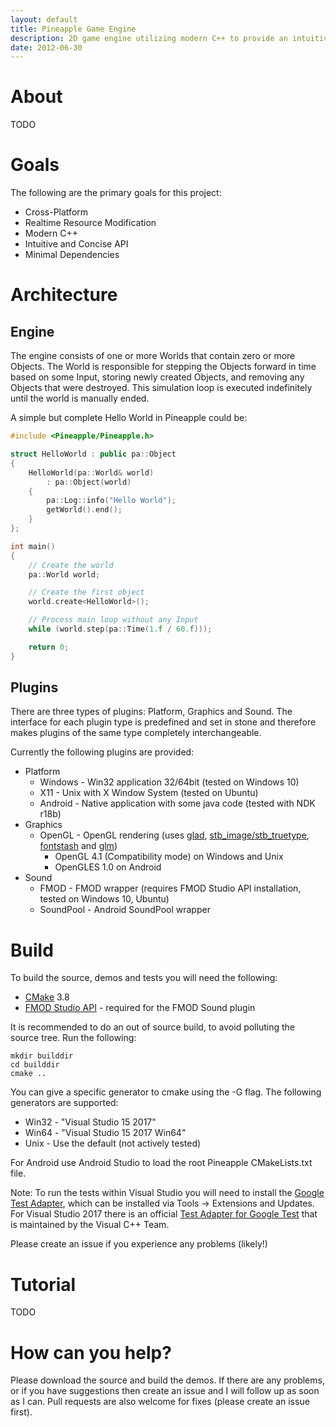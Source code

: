 ```yaml
---
layout: default
title: Pineapple Game Engine
description: 2D game engine utilizing modern C++ to provide an intuitive API and a decoupled plugin system
date: 2012-06-30
---
```

# About

TODO

# Goals
The following are the primary goals for this project:
* Cross-Platform
* Realtime Resource Modification
* Modern C++
* Intuitive and Concise API
* Minimal Dependencies

# Architecture
## Engine
The engine consists of one or more Worlds that contain zero or more Objects. The World is responsible for stepping the Objects forward in time based on some Input, storing newly created Objects, and removing any Objects that were destroyed. This simulation loop is executed indefinitely until the world is manually ended.

A simple but complete Hello World in Pineapple could be:

```c++
#include <Pineapple/Pineapple.h>

struct HelloWorld : public pa::Object
{
	HelloWorld(pa::World& world)
		: pa::Object(world)
	{
		pa::Log::info("Hello World");
		getWorld().end();
	}
};

int main()
{
	// Create the world
	pa::World world;

	// Create the first object
	world.create<HelloWorld>();

	// Process main loop without any Input
	while (world.step(pa::Time(1.f / 60.f)));

	return 0;
}
```

## Plugins
There are three types of plugins: Platform, Graphics and Sound. The interface for each plugin type is predefined and set in stone and therefore makes plugins of the same type completely interchangeable.

Currently the following plugins are provided:
* Platform
  * Windows - Win32 application 32/64bit (tested on Windows 10)
  * X11 - Unix with X Window System (tested on Ubuntu)
  * Android - Native application with some java code (tested with NDK r18b)
* Graphics
  * OpenGL - OpenGL rendering (uses [glad](https://github.com/Dav1dde/glad), [stb_image/stb_truetype](https://github.com/nothings/stb), [fontstash](https://github.com/memononen/fontstash) and [glm](https://github.com/g-truc/glm))
    * OpenGL 4.1 (Compatibility mode) on Windows and Unix
    * OpenGLES 1.0 on Android
* Sound
  * FMOD - FMOD wrapper (requires FMOD Studio API installation, tested on Windows 10, Ubuntu)
  * SoundPool - Android SoundPool wrapper

# Build
To build the source, demos and tests you will need the following:
* [CMake](https://cmake.org/) 3.8
* [FMOD Studio API](http://www.fmod.org/download) - required for the FMOD Sound plugin

It is recommended to do an out of source build, to avoid polluting the source tree. Run the following:
```
mkdir builddir
cd builddir
cmake ..
```
You can give a specific generator to cmake using the -G flag. The following generators are supported:
* Win32 - "Visual Studio 15 2017"
* Win64 - "Visual Studio 15 2017 Win64"
* Unix - Use the default (not actively tested)

For Android use Android Studio to load the root Pineapple CMakeLists.txt file.

Note: To run the tests within Visual Studio you will need to install the [Google Test Adapter](https://github.com/csoltenborn/GoogleTestAdapter), which can be installed via Tools -> Extensions and Updates. For Visual Studio 2017 there is an official [Test Adapter for Google Test](https://marketplace.visualstudio.com/items?itemName=VisualCPPTeam.TestAdapterforGoogleTest) that is maintained by the Visual C++ Team.

Please create an issue if you experience any problems (likely!)

# Tutorial
TODO

# How can you help?
Please download the source and build the demos. If there are any problems, or if you have suggestions then create an issue and I will follow up as soon as I can. Pull requests are also welcome for fixes (please create an issue first).
